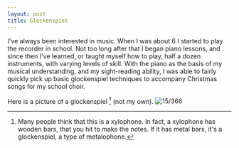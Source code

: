 ```yaml
---
layout: post
title: Glockenspiel
---
```

I've always been interested in music. When I was about 6 I started to play the recorder in school. Not too long after that I began piano lessons, and since then I've learned, or taught myself how to play, half a dozen instruments, with varying levels of skill. With the piano as the basis of my musical understanding, and my sight-reading ability, I was able to fairly quickly pick up basic glockenspiel techniques to accompany Christmas songs for my school choir.
<!--break-->
Here is a picture of a glockenspiel [^1] (not my own).
![15/366](http://media.humanboring.net/photos/2016-01-15.jpeg)

[^1]:	Many people think that this is a xylophone. In fact, a xylophone has wooden bars, that you hit to make the notes. If it has metal bars, it's a glockenspiel, a type of metalophone.